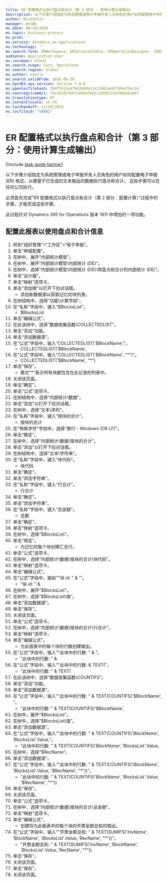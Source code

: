 ```yaml
---
title: ER 配置格式以执行盘点和合计（第 3 部分 - 使用计算生成输出）
description: 以下步骤介绍指定为系统管理或电子申报开发人员角色的用户如何配置电子申报 (ER) 格式，以便基于已生成的文本输出的数据执行盘点和合计。
author: NickSelin
manager: AnnBe
ms.date: 08/29/2018
ms.topic: business-process
ms.prod: ''
ms.service: dynamics-ax-applications
ms.technology: ''
ms.search.form: ERWorkspace, ERSolutionTable, EROperationDesigner, ERDataSourceAddDropDialog, ERExpressionDesignerFormula, ERComponentTypeDropDialog
audience: Application User
ms.reviewer: kfend
ms.search.scope: Core, Operations
ms.search.region: Global
ms.author: nselin
ms.search.validFrom: 2016-06-30
ms.dyn365.ops.version: Version 7.0.0
ms.openlocfilehash: fbdff413edf942b99e11412902abb7589a754c2d
ms.sourcegitcommit: 73e10192fb6318dee5bb1129591120199de6a487
ms.translationtype: HT
ms.contentlocale: zh-CN
ms.lasthandoff: 12/20/2018
ms.locfileid: "54082"
---
```

# <a name="er-configure-format-to-do-counting-and-summing-part-3-use-computations-to-make-the-output"></a>ER 配置格式以执行盘点和合计（第 3 部分：使用计算生成输出）

[!include [task guide banner](../../includes/task-guide-banner.md)]

以下步骤介绍指定为系统管理或电子申报开发人员角色的用户如何配置电子申报 (ER) 格式，以便基于已生成的文本输出的数据执行盘点和合计。 这些步骤可以在任何公司执行。

必须首先完成“ER 配置格式以执行盘点和合计（第 2 部分：配置计算）”过程中的步骤，才能完成这些步骤。

此过程针对 Dynamics 365 for Operations 版本 1611 中增加的一项功能。


## <a name="configure-this-report-to-use-counting-and-summing-info"></a>配置此报表以使用盘点和合计信息
1. 转到“组织管理”>“工作区”>“电子申报”。
2. 单击“申报配置”。
3. 在树中，展开“内部统计模型”。
4. 在树中，展开“内部统计模型\内部统计 (DE)”。
5. 在树中，选择“内部统计模型\内部统计 (DE)\带盘点和合计的内部统计 (DE)”。
6. 单击“设计器”。
7. 单击“映射”选项卡。
8. 单击“添加根”以打开下拉对话框。
    * 添加新数据源以获取记忆的块列表。  
9. 在树结构中，选择“功能\计算字段”。
10. 在“名称”字段中，键入“$BlocksList”。
    * $BlocksList  
11. 单击“编辑公式”。
12. 在此该树中，选择“数据收集函数\COLLECTEDLIST”。
13. 单击“添加”功能。
14. 单击“添加数据源”。
15. 在“公式”字段中，输入“COLLECTEDLIST('$BlockName',”。
    * COLLECTEDLIST('$BlockName',  
16. 在“公式”字段中，输入“COLLECTEDLIST('$BlockName', "*")”。
    * COLLECTEDLIST('$BlockName', "*")  
17. 单击“保存”。
    * 模式“*”表示所有块都包含在此记录的列表中。  
18. 关闭该页面。
19. 单击“确定”。
20. 单击“公式”选项卡。
21. 在树结构中，选择“内部统计\数据”。
22. 单击“添加”以打开下拉对话框。
23. 在树中，选择“文本\序列”。
24. 在“名称”字段中，键入“按块的合计”。
    * 按块的总计  
25. 在"特殊字符"字段中，选择“换行 - Windows (CR LF)”。
26. 单击“确定”。
27. 在树中，选择“内部统计\数据\按块的合计”。
28. 单击“添加”以打开下拉对话框。
29. 在树结构中，选择“文本\字符串”。
30. 在“名称”字段中，键入“块代码”。
    * 块代码  
31. 单击“确定”。
32. 单击“添加字符串”。
33. 在“名称”字段中，键入“行合计”。
    * 行合计  
34. 单击“确定”。
35. 单击“添加字符串”。
36. 在“名称”字段中，键入“总金额”。
    * 总数  
37. 单击“确定”。
38. 单击“映射”选项卡。
39. 在树中，选择“$BlocksList”。
40. 单击“绑定”。
    * 为记忆的每个块创建汇总行。  
41. 单击“公式”选项卡。
42. 在树中，选择“内部统计\数据\按块的合计\块代码”。
43. 单击“映射”选项卡。
44. 单击“编辑公式”。
45. 在“公式”字段中，输如""块 id: " & '"。
    * "块 id: " &  
46. 在树中，展开“$BlocksList”。
47. 在树中，选择“$BlocksList\值”。
48. 单击“添加数据源”。
49. 单击“保存”。
50. 关闭该页面。
51. 单击“公式”选项卡。
52. 在树中，选择“内部统计\数据\按块的合计\行合计”。
53. 单击“映射”选项卡。
54. 单击“编辑公式”。
    * 为此报表中的每个块的行数创建输出。  
55. 在“公式”字段中，输入“"此块中的行数: " & ”。
    * "此块中的行数: " &  
56. 在“公式”字段中，输入“"此块中的行数: & TEXT(”。
    * "此块中的行数: " & TEXT(  
57. 在此该树中，选择“数据收集函数\COUNTIFS”。
58. 单击“添加”功能。
59. 单击“添加数据源”。
60. 在“公式”字段中，输入“"此块中的行数: " & TEXT(COUNTIFS('$BlockName', ”。
    * "此块中的行数: " & TEXT(COUNTIFS('$BlockName',  
61. 在树中，展开“$BlocksList”。
62. 在树中，选择“$BlocksList\值”。
63. 单击“添加数据源”。
64. 在“公式”字段中，输入“"此块中的行数: " & TEXT(COUNTIFS('$BlockName', '$BlocksList'.Value,”。
    * "此块中的行数: " & TEXT(COUNTIFS('$BlockName', '$BlocksList'.Value,  
65. 在树中，选择“$RecName”。
66. 单击“添加数据源”。
67. 在“公式”字段中，输入“"此块中的行数: " & TEXT(COUNTIFS('$BlockName', '$BlocksList'.Value, '$RecName', "*"))”。
    * "此块中的行数: " & TEXT(COUNTIFS('$BlockName', '$BlocksList'.Value, '$RecName', "*"))  
68. 单击“保存”。
69. 关闭该页面。
70. 单击“公式”选项卡。
71. 在树中，选择“内部统计\数据\按块的合计\总金额”。
72. 单击“映射”选项卡。
73. 单击“编辑公式”。
    * 创建将为此报表中的每个块的开票金额总和的输出。  
74. 在“公式”字段中，输入“"开票金额总和: " & TEXT(SUMIFS('$InvName', '$BlockName', '$BlocksList'.Value, '$RecName', "*"))”。
    * "开票金额总和: " & TEXT(SUMIFS('$InvName', '$BlockName', '$BlocksList'.Value, '$RecName', "*"))  
75. 单击“保存”。
76. 关闭该页面。
77. 单击“保存”。
78. 关闭该页面。

